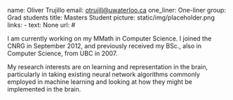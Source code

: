 name: Oliver Trujillo
email: otrujill@uwaterloo.ca
one_liner: One-liner 
group: Grad students
title: Masters Student
picture: static/img/placeholder.png
links: 
    - text: None
      url: #

I am currently working on my MMath in Computer Science. I joined the CNRG in
September 2012, and previously received my BSc., also in Computer Science,
from UBC in 2007.

  
My research interests are on learning and representation in the brain,
particularly in taking existing neural network algorithms commonly employed in
machine learning and looking at how they might be implemented in the brain.


